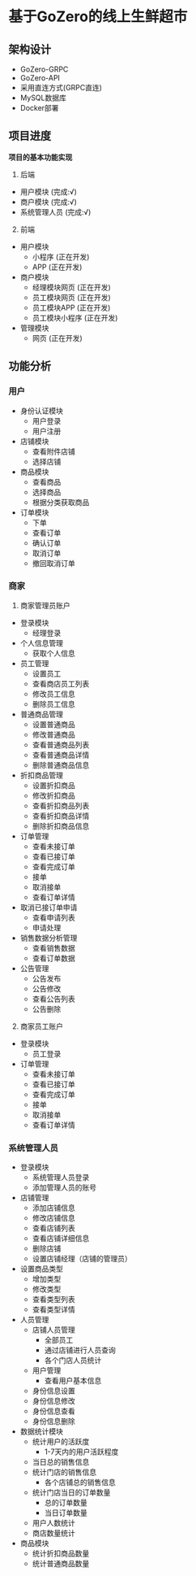 # 基于GoZero的线上生鲜超市

## 架构设计

- GoZero-GRPC
- GoZero-API
- 采用直连方式(GRPC直连)
- MySQL数据库
- Docker部署

## 项目进度

**项目的基本功能实现**

1. 后端
- 用户模块  (完成:√)
- 商户模块 (完成:√)
- 系统管理人员 (完成:√)

2. 前端
- 用户模块
   - 小程序 (正在开发)
   - APP (正在开发)
- 商户模块
  - 经理模块网页 (正在开发)
  - 员工模块网页 (正在开发)
  - 员工模块APP (正在开发)
  - 员工模块小程序 (正在开发)
- 管理模块
  - 网页 (正在开发)


## 功能分析

### 用户

- 身份认证模块
  - 用户登录
  - 用户注册
- 店铺模块
  - 查看附件店铺
  - 选择店铺
- 商品模块
  - 查看商品
  - 选择商品
  - 根据分类获取商品
- 订单模块
  - 下单
  - 查看订单
  - 确认订单
  - 取消订单
  - 撤回取消订单


### 商家

1. 商家管理员账户
- 登录模块
  - 经理登录
- 个人信息管理
  - 获取个人信息
- 员工管理
  - 设置员工
  - 查看商店员工列表
  - 修改员工信息
  - 删除员工信息
- 普通商品管理
  - 设置普通商品
  - 修改普通商品
  - 查看普通商品列表
  - 查看普通商品详情
  - 删除普通商品信息
- 折扣商品管理
  - 设置折扣商品
  - 修改折扣商品
  - 查看折扣商品列表
  - 查看折扣商品详情
  - 删除折扣商品信息
- 订单管理
  - 查看未接订单
  - 查看已接订单
  - 查看完成订单
  - 接单
  - 取消接单
  - 查看订单详情
- 取消已接订单申请
  - 查看申请列表
  - 申请处理
- 销售数据分析管理
  - 查看销售数据
  - 查看订单数据
- 公告管理
  - 公告发布
  - 公告修改
  - 查看公告列表
  - 公告删除

2. 商家员工账户
- 登录模块
  - 员工登录
- 订单管理
  - 查看未接订单
  - 查看已接订单
  - 查看完成订单
  - 接单
  - 取消接单
  - 查看订单详情

### 系统管理人员

- 登录模块
  - 系统管理人员登录
  - 添加管理人员的账号
- 店铺管理
  - 添加店铺信息
  - 修改店铺信息
  - 查看店铺列表
  - 查看店铺详细信息
  - 删除店铺
  - 设置店铺经理（店铺的管理员）
- 设置商品类型
  - 增加类型
  - 修改类型
  - 查看类型列表
  - 查看类型详情
- 人员管理
  - 店铺人员管理
    - 全部员工
    - 通过店铺进行人员查询
    - 各个门店人员统计
  - 用户管理
    - 查看用户基本信息
  - 身份信息设置
  - 身份信息修改
  - 身份信息查看
  - 身份信息删除
- 数据统计模块
  - 统计用户的活跃度
    - 1-7天内的用户活跃程度
  - 当日总的销售信息
  - 统计门店的销售信息
    - 各个店铺总的销售信息
  - 统计门店当日的订单数量
    - 总的订单数量
    - 当日订单数量
  - 用户人数统计
  - 商店数量统计
- 商品模块
  - 统计折扣商品数量
  - 统计普通商品数量